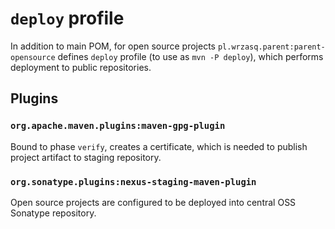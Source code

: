 <!---
# This file is part of the pl.wrzasq.parent.
#
# @license http://mit-license.org/ The MIT license
# @copyright 2015 - 2017, 2019, 2021 © by Rafał Wrzeszcz - Wrzasq.pl.
-->

# `deploy` profile

In addition to main POM, for open source projects `pl.wrzasq.parent:parent-opensource` defines `deploy` profile (to use
as `mvn -P deploy`), which performs deployment to public repositories.

## Plugins

### `org.apache.maven.plugins:maven-gpg-plugin`

Bound to phase `verify`, creates a certificate, which is needed to publish project artifact to staging repository.

### `org.sonatype.plugins:nexus-staging-maven-plugin`

Open source projects are configured to be deployed into central OSS Sonatype repository.
